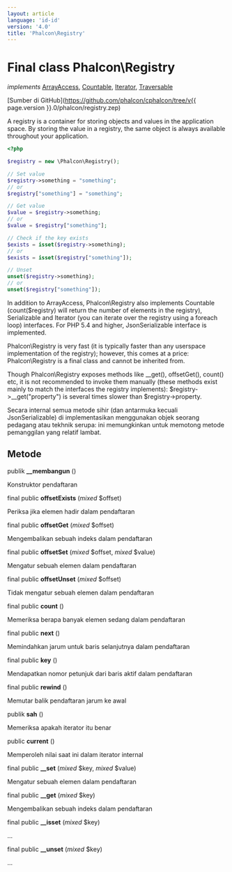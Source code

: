 ```yaml
---
layout: article
language: 'id-id'
version: '4.0'
title: 'Phalcon\Registry'
---
```

# Final class **Phalcon\Registry**

*implements* [ArrayAccess](https://php.net/manual/en/class.arrayaccess.php), [Countable](https://php.net/manual/en/class.countable.php), [Iterator](https://php.net/manual/en/class.iterator.php), [Traversable](https://php.net/manual/en/class.traversable.php)

[Sumber di GitHub](https://github.com/phalcon/cphalcon/tree/v{{ page.version }}.0/phalcon/registry.zep)

A registry is a container for storing objects and values in the application space. By storing the value in a registry, the same object is always available throughout your application.

```php
<?php

$registry = new \Phalcon\Registry();

// Set value
$registry->something = "something";
// or
$registry["something"] = "something";

// Get value
$value = $registry->something;
// or
$value = $registry["something"];

// Check if the key exists
$exists = isset($registry->something);
// or
$exists = isset($registry["something"]);

// Unset
unset($registry->something);
// or
unset($registry["something"]);

```

In addition to ArrayAccess, Phalcon\Registry also implements Countable (count($registry) will return the number of elements in the registry), Serializable and Iterator (you can iterate over the registry using a foreach loop) interfaces. For PHP 5.4 and higher, JsonSerializable interface is implemented.

Phalcon\Registry is very fast (it is typically faster than any userspace implementation of the registry); however, this comes at a price: Phalcon\Registry is a final class and cannot be inherited from.

Though Phalcon\Registry exposes methods like __get(), offsetGet(), count() etc, it is not recommended to invoke them manually (these methods exist mainly to match the interfaces the registry implements): $registry->__get("property") is several times slower than $registry->property.

Secara internal semua metode sihir (dan antarmuka kecuali JsonSerializable) di implementasikan menggunakan objek seorang pedagang atau tekhnik serupa: ini memungkinkan untuk memotong metode pemanggilan yang relatif lambat.

## Metode

publik **__membangun** ()

Konstruktor pendaftaran

final public **offsetExists** (*mixed* $offset)

Periksa jika elemen hadir dalam pendaftaran

final public **offsetGet** (*mixed* $offset)

Mengembalikan sebuah indeks dalam pendaftaran

final public **offsetSet** (*mixed* $offset, *mixed* $value)

Mengatur sebuah elemen dalam pendaftaran

final public **offsetUnset** (*mixed* $offset)

Tidak mengatur sebuah elemen dalam pendaftaran

final public **count** ()

Memeriksa berapa banyak elemen sedang dalam pendaftaran

final public **next** ()

Memindahkan jarum untuk baris selanjutnya dalam pendaftaran

final public **key** ()

Mendapatkan nomor petunjuk dari baris aktif dalam pendaftaran

final public **rewind** ()

Memutar balik pendaftaran jarum ke awal

publik **sah** ()

Memeriksa apakah iterator itu benar

public **current** ()

Memperoleh nilai saat ini dalam iterator internal

final public **__set** (*mixed* $key, *mixed* $value)

Mengatur sebuah elemen dalam pendaftaran

final public **__get** (*mixed* $key)

Mengembalikan sebuah indeks dalam pendaftaran

final public **__isset** (*mixed* $key)

...

final public **__unset** (*mixed* $key)

...